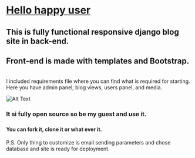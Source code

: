 <h1><u>Hello happy user</u></h1>  
<h2>This is fully functional responsive django blog site in back-end.</h2>
<h2>Front-end is made with templates and Bootstrap.</h2>
<br>
I included requirements file where you can find what is required for starting.
<br>
Here you have admin panel, blog views, users panel, and media.    

![Alt Text](https://media.giphy.com/media/9D3vAeZYoJr4YAYGRC/giphy.gif)

<h3>It si fully open source so be my guest and use it.<h3>
<h4>You can fork it, clone it or what ever it.</h4>
P.S. Only thing to customize is email sending parameters and chose database and site is ready for deployment.